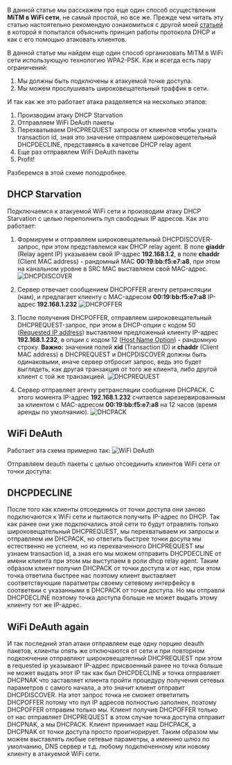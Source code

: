В данной статье мы расскажем про еще один способ осуществления **MiTM в WiFi сети**, не самый простой, но все же. Прежде чем читать эту статью настоятельно рекомендую ознакомиться с другой моей [статьей](https://habrahabr.ru/company/dsec/blog/333978/) в которой я попытался объяснить принцип работы протокола DHCP и как с его помощью атаковать клиентов.

В данной статье мы найдем еще один способ организовать MiTM в WiFi сети использующую технологию WPA2-PSK. Как и всегда есть пару ограничений:
1. Мы должны быть подключены к атакуемой точке доступа.
2. Мы можем прослушивать широковещательный траффик в сети.

И так как же это работает атака разделяется на несколько этапов:
1. Производим атаку DHCP Starvation
2. Отправляем WiFi DeAuth пакеты
3. Перехватываем DHCPREQUEST запросы от клиентов чтобы узнать transaction id, зная это значение отправляем широковещетельный DHCPDECLINE, представяясь в качетсве DHCP relay agent
4. Еще раз отправялем WiFi DeAuth пакеты
5. Profit!

Разберемся в этой схеме поподробнее.

## DHCP Starvation
Подключаемся к атакуемой WiFi сети и производим атаку DHCP Starvation с целью переполнить пул свободных IP адресов.
Как это работает:

1. Формируем и отправляем широковещательный DHCPDISCOVER-запрос, при этом представлемся как DHCP relay agent. В поле **giaddr** (Relay agent IP) указываем свой IP-адрес **192.168.1.2**, в поле **chaddr** (Client MAC address) - рандомный MAC **00:19:bb:f5:e7:a8**, при этом на канальном уровне в SRC MAC выставляем свой MAC-адрес.
![DHCPDISCOVER](https://habrastorage.org/web/0f1/7cf/1db/0f17cf1dbfb44b1e9e841a253711ec63.png)

2. Сервер отвечает сообщением DHCPOFFER агенту ретрансляции (нам), и предлагает клиенту с MAC-адресом **00:19:bb:f5:e7:a8** IP-адрес **192.168.1.232**
![DHCPOFFER](https://habrastorage.org/web/991/a1d/01f/991a1d01f08b4e2d8eb9201bdcc0ea01.png)

3. После получения DHCPOFFER, отправляем широковещательный DHCPREQUEST-запрос, при этом в DHCP-опции с кодом 50 ([Requested IP address](https://tools.ietf.org/html/rfc2132#section-9.1)) выставляем предложеный клиенту IP-адрес **192.168.1.232**, в опции с кодом 12 ([Host Name Option](https://tools.ietf.org/html/rfc2132#section-3.14)) - рандомную строку. **Важно:** значения полей **xid** (Transaction ID) и **chaddr** (Client MAC address) в DHCPREQUEST и DHCPDISCOVER должны быть одинаковыми, иначе сервер отбросит запрос, ведь это будет выглядеть, как другая транзакция от того же клиента, либо другой клиент с той же транзакцией.
![DHCPREQUEST](https://habrastorage.org/web/f64/9f9/f6a/f649f9f6a7e44936997b618f09bd5225.png)

4. Сервер отправляет агенту ретрансляции сообщение DHCPACK. С этого момента IP-адрес **192.168.1.232** считается зарезервированным за клиентом с MAC-адресом **00:19:bb:f5:e7:a8** на 12 часов (время аренды по умолчанию).
![DHCPACK](https://habrastorage.org/web/07d/cb9/341/07dcb93413d24665a7e3ca884a3ef6e7.png)

## WiFi DeAuth
Работает эта схема примерно так:
![WiFi DeAuth](https://upload.wikimedia.org/wikipedia/commons/9/95/Deauth_attack_sequence_diagram.svg)

Отправляем deauth пакеты с целью отсоединить клиентов WiFi сети от точки доступа:

## DHCPDECLINE
После того как клиенты отсоединись от точки доступа они заново подключаются к WiFi сети и пытаются получить IP-адрес по DHCP. Так как ранее они уже подключались этой сети то будут отравлять только широковещательный DHCPREQUEST, мы перехватываем их запросы и отправляем им DHCPACK, но ответить быстрее точки досупа мы естественно не успеем, но из перехваченного DHCPREQUEST мы узнаем transaction id, а зная его мы можем отправить DHCPDECLINE от имени клиента при этом мы выступаем в роли dhcp relay agent. Таким образом клиент получил DHCPACK от точки доступа и от нас, при этом точка ответила быстрее нас поэтому клиент выставляет соответствующие паратметры своему сетевому интерфейсу в соответвии с указанными в DHCPACK от точки доступа. Но мы отправли DHCPDECLINE поэтому точка доступа больше не может выдать этому клиенту тот же IP-адрес.

## WiFi DeAuth again
И так последний этап атаки отправляем еще одну порцию deauth пакетов, клиенты опять же отключаются от сети и при повторном подкоючении отправляют широковещателный DHCPREQUEST при этом в requested ip указывают IP-адрес присвоенный ранее но точка больше не может выдать этот IP так как был DHCPDECLINE и точка отправляет DHCPNAK что заставляет клиента пройти процедуру получения сетевых параметров с самого начала, а это значит клиент отправит DHCPDISCOVER. На этот запрос точка не сможет ответитить DHCPOFFER потому что пул IP адресов полностью заполнен, поэтому DHCPOFFER отправим только мы. Клиент получив DHCPOFFER только от нас отправляет DHCPREQUEST в этом случае точка доступа отправит DHCPNAK, а мы DHCPACK. Клиент принимает наш DHCPACK, а DHCPNAK от точки доступа просто проигнорирует. Таким образом мы можем выставлять любые сетевые параметры, а именнно шлюз по умолчанию, DNS сервер и т.д. любому подключенному или новому клиенту в атакуемой WiFi сети.
